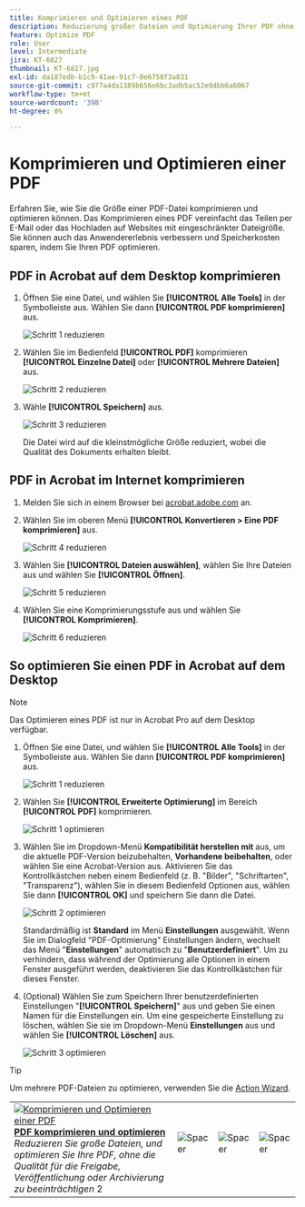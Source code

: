 ```yaml
---
title: Komprimieren und Optimieren eines PDF
description: Reduzierung großer Dateien und Optimierung Ihrer PDF ohne Qualitätseinbußen bei der Freigabe, Veröffentlichung oder Archivierung
feature: Optimize PDF
role: User
level: Intermediate
jira: KT-6827
thumbnail: KT-6827.jpg
exl-id: da187edb-b1c9-41ae-91c7-0e6758f3a831
source-git-commit: c977a4da1389b656e6bc3adb5ac52e9dbb6a6067
workflow-type: tm+mt
source-wordcount: '398'
ht-degree: 0%

---
```


# Komprimieren und Optimieren einer PDF

Erfahren Sie, wie Sie die Größe einer PDF-Datei komprimieren und optimieren können. Das Komprimieren eines PDF vereinfacht das Teilen per E-Mail oder das Hochladen auf Websites mit eingeschränkter Dateigröße. Sie können auch das Anwendererlebnis verbessern und Speicherkosten sparen, indem Sie Ihren PDF optimieren.

## PDF in Acrobat auf dem Desktop komprimieren

1. Öffnen Sie eine Datei, und wählen Sie **[!UICONTROL Alle Tools]** in der Symbolleiste aus. Wählen Sie dann **[!UICONTROL PDF komprimieren]** aus.

   ![Schritt 1 reduzieren](../assets/Reduce_1.png)

1. Wählen Sie im Bedienfeld **[!UICONTROL PDF]** komprimieren **[!UICONTROL Einzelne Datei]** oder **[!UICONTROL Mehrere Dateien]** aus.

   ![Schritt 2 reduzieren](../assets/Reduce_2.png)

1. Wähle **[!UICONTROL Speichern]** aus.

   ![Schritt 3 reduzieren](../assets/Reduce_3.png)

   Die Datei wird auf die kleinstmögliche Größe reduziert, wobei die Qualität des Dokuments erhalten bleibt.


## PDF in Acrobat im Internet komprimieren

1. Melden Sie sich in einem Browser bei [acrobat.adobe.com](https://acrobat.adobe.com/de/de) an.

1. Wählen Sie im oberen Menü **[!UICONTROL Konvertieren > Eine PDF komprimieren]** aus.

   ![Schritt 4 reduzieren](../assets/Reduce_4.png)

1. Wählen Sie **[!UICONTROL Dateien auswählen]**, wählen Sie Ihre Dateien aus und wählen Sie **[!UICONTROL Öffnen]**.

   ![Schritt 5 reduzieren](../assets/Reduce_5.png)

1. Wählen Sie eine Komprimierungsstufe aus und wählen Sie **[!UICONTROL Komprimieren]**.

   ![Schritt 6 reduzieren](../assets/Reduce_6.png)

## So optimieren Sie einen PDF in Acrobat auf dem Desktop

>[!NOTE]
>
>Das Optimieren eines PDF ist nur in Acrobat Pro auf dem Desktop verfügbar.

1. Öffnen Sie eine Datei, und wählen Sie **[!UICONTROL Alle Tools]** in der Symbolleiste aus. Wählen Sie dann **[!UICONTROL PDF komprimieren]** aus.

   ![Schritt 1 reduzieren](../assets/Reduce_1.png)

1. Wählen Sie **[!UICONTROL Erweiterte Optimierung]** im Bereich **[!UICONTROL PDF]** komprimieren.

   ![Schritt 1 optimieren](../assets/Optimize_1.png)

1. Wählen Sie im Dropdown-Menü **Kompatibilität herstellen mit** aus, um die aktuelle PDF-Version beizubehalten, **Vorhandene beibehalten**, oder wählen Sie eine Acrobat-Version aus. Aktivieren Sie das Kontrollkästchen neben einem Bedienfeld (z. B. &quot;Bilder&quot;, &quot;Schriftarten&quot;, &quot;Transparenz&quot;), wählen Sie in diesem Bedienfeld Optionen aus, wählen Sie dann **[!UICONTROL OK]** und speichern Sie dann die Datei.

   ![Schritt 2 optimieren](../assets/Optimize_2.png)

   Standardmäßig ist **Standard** im Menü **Einstellungen** ausgewählt. Wenn Sie im Dialogfeld &quot;PDF-Optimierung&quot; Einstellungen ändern, wechselt das Menü &quot;**Einstellungen**&quot; automatisch zu &quot;**Benutzerdefiniert**&quot;. Um zu verhindern, dass während der Optimierung alle Optionen in einem Fenster ausgeführt werden, deaktivieren Sie das Kontrollkästchen für dieses Fenster.

1. (Optional) Wählen Sie zum Speichern Ihrer benutzerdefinierten Einstellungen &quot;**[!UICONTROL Speichern]**&quot; aus und geben Sie einen Namen für die Einstellungen ein. Um eine gespeicherte Einstellung zu löschen, wählen Sie sie im Dropdown-Menü **Einstellungen** aus und wählen Sie **[!UICONTROL Löschen]** aus.

   ![Schritt 3 optimieren](../assets/Optimize_3.png)

>[!TIP]
>
>Um mehrere PDF-Dateien zu optimieren, verwenden Sie die [Action Wizard](../advanced-tasks/action.md).

<table style="table-layout:fixed">
  <td>
    <a href="reduce.md">
      <img alt="Komprimieren und Optimieren einer PDF" src="../assets/reduce.png" />
    </a>
    <div>
    <a href="reduce.md"><strong>PDF komprimieren und optimieren</strong></a>
    </div>
    <em>Reduzieren Sie große Dateien, und optimieren Sie Ihre PDF, ohne die Qualität für die Freigabe, Veröffentlichung oder Archivierung zu beeinträchtigen</em>
    2<br>
  </td>
  <td>
        <img alt="Spacer" src="../assets/Whitespacer.png" />
        <div>
        <br>
      </td>
    <td>
        <img alt="Spacer" src="../assets/Whitespacer.png" />
        <div>
        <br>
    </td>
    <td>
        <img alt="Spacer" src="../assets/Whitespacer.png" />
        <div>
        <br>
    </td>
</tr>
</table>